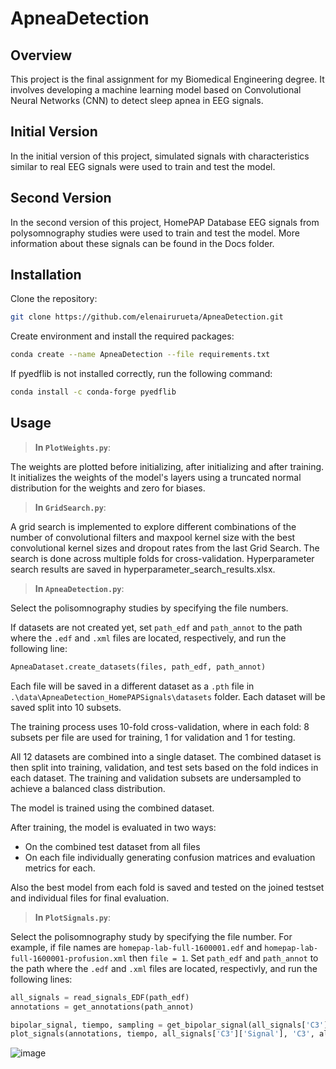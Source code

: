# ApneaDetection
## Overview
This project is the final assignment for my Biomedical Engineering degree. It involves developing a machine learning model based on Convolutional Neural Networks (CNN) to detect sleep apnea in EEG signals.
## Initial Version
In the initial version of this project, simulated signals with characteristics similar to real EEG signals were used to train and test the model.
## Second Version
In the second version of this project, HomePAP Database EEG signals from polysomnography studies were used to train and test the model. More information about these signals can be found in the Docs folder.

## Installation

Clone the repository:
```bash
git clone https://github.com/elenairurueta/ApneaDetection.git
```
Create environment and install the required packages:
```bash
conda create --name ApneaDetection --file requirements.txt
```

If pyedflib is not installed correctly, run the following command:
```bash
conda install -c conda-forge pyedflib
```

## Usage

> **In ```PlotWeights.py```**:

The weights are plotted before initializing, after initializing and after training. It initializes the weights of the model's layers using a truncated normal distribution for the weights and zero for biases.

> **In ```GridSearch.py```**:

A grid search is implemented to explore different combinations of the number of convolutional filters and maxpool kernel size with the best convolutional kernel sizes and dropout rates from the last Grid Search. The search is done across multiple folds for cross-validation. Hyperparameter search results are saved in hyperparameter_search_results.xlsx.


> **In ```ApneaDetection.py```**:

Select the polisomnography studies by specifying the file numbers. 

If datasets are not created yet, set ```path_edf``` and ```path_annot``` to the path where the ```.edf``` and ```.xml``` files are located, respectively, and run the following line: 
```python
ApneaDataset.create_datasets(files, path_edf, path_annot) 
```

Each file will be saved in a different dataset as a ```.pth``` file in ```.\data\ApneaDetection_HomePAPSignals\datasets``` folder. Each dataset will be saved split into 10 subsets.

The training process uses 10-fold cross-validation, where in each fold: 8 subsets per file are used for training, 1 for validation and 1 for testing.

All 12 datasets are combined into a single dataset. The combined dataset is then split into training, validation, and test sets based on the fold indices in each dataset. 
The training and validation subsets are undersampled to achieve a balanced class distribution.

The model is trained using the combined dataset.

After training, the model is evaluated in two ways:
* On the combined test dataset from all files
* On each file individually 
generating confusion matrices and evaluation metrics for each.

Also the best model from each fold is saved and tested on the joined testset and individual files for final evaluation.



> **In ```PlotSignals.py```**:

Select the polisomnography study by specifying the file number. For example, if file names are ```homepap-lab-full-1600001.edf``` and ```homepap-lab-full-1600001-profusion.xml``` then ```file = 1```. 
Set ```path_edf``` and ```path_annot``` to the path where the ```.edf``` and ```.xml``` files are located, respectivly, and run the following lines:
```python
all_signals = read_signals_EDF(path_edf)
annotations = get_annotations(path_annot)

bipolar_signal, tiempo, sampling = get_bipolar_signal(all_signals['C3'], all_signals['O1'])
plot_signals(annotations, tiempo, all_signals['C3']['Signal'], 'C3', all_signals['O1']['Signal'], 'O1', bipolar_signal, 'C3-O1')
```
![image](https://github.com/user-attachments/assets/2fc652f4-fb7a-4217-ba57-85eab6629e38)
